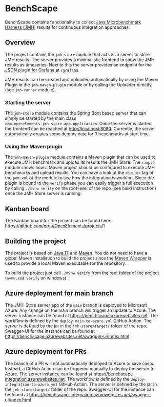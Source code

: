 # BenchScape

BenchScape contains functionality to collect
[Java Microbenchmark Harness (JMH)](https://github.com/openjdk/jmh) results for continuous
integration approaches.

## Overview

The project contains the `jmh-store` module that acts as a server to store JMH results. The server
provides a minimalistic frontend to show the JMH results as timeseries. Next to this the server
provides an endpoint for
the [JSON plugin for Grafana](https://grafana.com/grafana/plugins/simpod-json-datasource/)
at `/grafana`.

JMH results can be created and uploaded automatically by using the Maven Plugin in the
`jmh-maven-plugin` module or by calling the Uploader directly (see `jmh-runner` module).

### Starting the server

The `jmh-store` module contains the Spring Boot based server that can simply be started by the main
class `com.openelements.jmh.store.app.Application`. Once the server is started the frontend can be
reached at [http://localhost:8080](http://localhost:8080). Currently, the server automatically
creates some dummy data for 3 benchmarks at start time.

### Using the Maven plugin

The `jmh-maven-plugin` module contains a Maven plugin that can be used to execute JMH benchmark and
upload its results the JMH Store. The `sample` module shows how a Maven project should be configured
to execute JMH benchmarks and upload results. You can have a look at the `<build>` tag of
the `pom.xml` of the module to see how the integration is working. Since the plugin is bound to the
`verify` phase you can easily trigger a full execution by calling `./mvnw verify` on the root level
of the repo (see build instruction) once the JMH Store server is running.

## Kanban board
The Kanban board for the project can be found here: https://github.com/orgs/OpenElements/projects/1

## Building the project

The project is based on [Java 17](https://adoptium.net/de/temurin/releases/)
and [Maven](https://maven.apache.org). You do not need to have a global Maven installation to build
the project since the [Maven Wrapper](https://maven.apache.org/wrapper/) is used to provide a local
Maven executable for the repository.

To build the project just call `./mvnw verify` from the root folder of the
project (`mvnw.cmd verify` on windows).

## Azure deployment for main branch

The JMH-Store server app of the `main` branch is deployed to Microsoft Azure.
Any change on the main branch will trigger an update to Azure.
The server instance can be found at https://benchscape.azurewebsites.net.
The workflow is defined by the `deploy-main-to-azure.yml` GitHub Action.
The server is defined by the jar in the `jmh-store/target/` folder of the repo.
Swagger-UI for the instance can be found at https://benchscape.azurewebsites.net/swagger-ui/index.html

## Azure deployment for PRs

The branch of a PR will not automatically deployed to Azure to save costs.
Instead, a GitHub Action can be triggered manually to deploy the server to Azure.
The server instance can be found at https://benchscape-integration.azurewebsites.net.
The workflow is defined by the `deploy-integration-to-azure.yml` GitHub Action.
The server is defined by the jar in the `jmh-store/target/` folder of the repo.
Swagger-UI for the instance can be found at https://benchscape-integration.azurewebsites.net/swagger-ui/index.html
